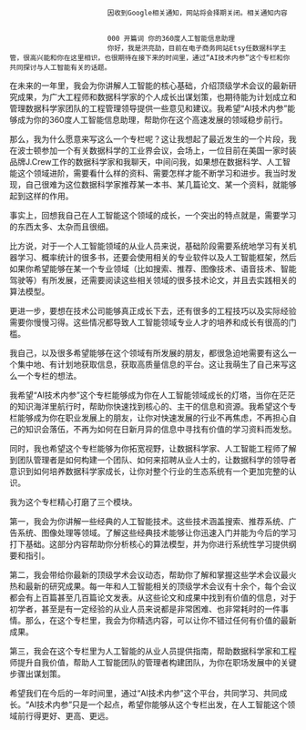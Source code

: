 
                            
                            因收到Google相关通知，网站将会择期关闭。相关通知内容
                            
                            
                            000 开篇词 你的360度人工智能信息助理
                            你好，我是洪亮劼，目前在电子商务网站Etsy任数据科学主管，很高兴能和你在这里相识，也很期待在接下来的时间里，通过“AI技术内参”这个专栏和你共同探讨与人工智能有关的话题。

在未来的一年里，我会为你讲解人工智能的核心基础，介绍顶级学术会议的最新研究成果，为广大工程师和数据科学家的个人成长出谋划策，也期待能为计划成立和管理数据科学家团队的工程管理领导提供一些意见和建议。我希望“AI技术内参”能够成为你的360度人工智能信息助理，帮助你在这个高速发展的领域稳步前行。

那么，我为什么愿意来写这么一个专栏呢？这让我想起了最近发生的一个片段，我在波士顿参加一个有关数据科学的工业界会议，会场上，一位目前在美国一家时装品牌J.Crew工作的数据科学家和我聊天，中间问我，如果想在数据科学、人工智能这个领域进阶，需要看什么样的资料、需要怎样才能不断学习和进步。我当时发现，自己很难为这位数据科学家推荐某一本书、某几篇论文、某一个资料，就能够起到这样的作用。

事实上，回想我自己在人工智能这个领域的成长，一个突出的特点就是，需要学习的东西太多、太杂而且很细。

比方说，对于一个人工智能领域的从业人员来说，基础阶段需要系统地学习有关机器学习、概率统计的很多书，还要会使用相关的专业软件以及人工智能框架，然后如果你希望能够在某一个专业领域（比如搜索、推荐、图像技术、语音技术、智能驾驶等）有所发展，还需要阅读这些相关领域的很多技术论文，并且去实践相关的算法模型。

更进一步，要想在技术公司能够真正成长下去，还有很多的工程技巧以及实际经验需要你慢慢习得。这些情况都导致人工智能领域专业人才的培养和成长有很高的门槛。

我自己，以及很多希望能够在这个领域有所发展的朋友，都很急迫地需要有这么一个集中地、有计划地获取信息，获取高质量信息的平台。这让我萌生了自己来写这么一个专栏的想法。

我希望“AI技术内参”这个专栏能够成为你在人工智能领域成长的灯塔，当你在茫茫的知识海洋里航行时，帮助你快速找到核心的、主干的信息和资源。我希望这个专栏能够成为你在职业发展上的朋友，让你对快速发展的行业不再焦虑，不再担心自己的知识会落伍，不再为如何在日新月异的信息中寻找有价值的学习资料而发愁。

同时，我也希望这个专栏能够为你拓宽视野，让数据科学家、人工智能工程师了解到团队管理者是如何构建一个团队、如何来招聘从业人士的，让数据科学的领导者意识到如何培养数据科学家成长，让你对整个行业的生态系统有一个更加完整的认识。

我为这个专栏精心打磨了三个模块。

第一，我会为你讲解一些经典的人工智能技术。这些技术涵盖搜索、推荐系统、广告系统、图像处理等领域。了解这些经典技术能够让你迅速入门并能为今后的学习打下基础。这部分内容帮助你分析核心的算法模型，并为你进行系统性学习提供纲要和指引。

第二，我会带给你最新的顶级学术会议动态，帮助你了解和掌握这些学术会议最火热和最新的研究成果。每一年和人工智能相关的顶级学术会议有十余个，每个会议都会有上百篇甚至几百篇论文发表。从这些论文和成果中找到有价值的信息，对于初学者，甚至是有一定经验的从业人员来说都是非常困难、也非常耗时的一件事情。那么，在这个专栏里，我会为你精选内容，可以让你不错过任何有价值的最新成果。

第三，我会在这个专栏里为人工智能的从业人员提供指南，帮助数据科学家和工程师提升自我价值，帮助人工智能团队的管理者构建团队，为你在职场发展中的关键步骤出谋划策。



希望我们在今后的一年时间里，通过“AI技术内参”这个平台，共同学习、共同成长。“AI技术内参”只是一个起点，希望你能够从这个专栏出发，在人工智能这个领域前行得更好、更高、更远。



                        
                        
                            